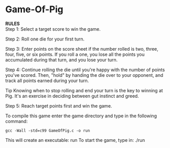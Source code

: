 # Game-Of-Pig

**RULES<br>**
Step 1: 
Select a target score to win the game.

Step 2: 
Roll one die for your first turn.

Step 3: 
Enter points on the score sheet if the number rolled is two, three, four, five, or six points. If you roll a one, you lose all the points you accumulated during that turn, and you lose your turn.

Step 4: 
Continue rolling the die until you're happy with the number of points you've scored. Then, "hold" by handing the die over to your opponent, and track all points earned during your turn. 

Tip
Knowing when to stop rolling and end your turn is the key to winning at Pig. It's an exercise in deciding between gut instinct and greed. 

Step 5: 
Reach target points first and win the game. 


To compile this game enter the game directory and type in the following command:

```
gcc -Wall -std=c99 GameOfPig.c -o run
```

This will create an executable: run
To start the game, type in: ./run
